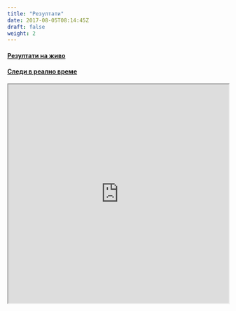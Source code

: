 ```yaml
---
title: "Резултати"
date: 2017-08-05T08:14:45Z
draft: false
weight: 2
---
```

#### [Резултати на живо](https://racetimingbg.com/live-results/)
#### [Следи в реално време](https://events.loggator.com/kupa-murgash-2018)
<iframe style="position: relative; width: 100%; height: 500px;" src="https://events.loggator.com/kupa-murgash-2018">Loading...</iframe>
